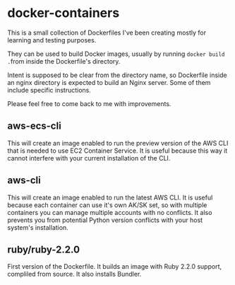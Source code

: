 docker-containers
=================

This is a small collection of Dockerfiles I've been creating mostly for learning and testing purposes.

They can be used to build Docker images, usually by running ```docker build .```from inside the Dockerfile's directory.

Intent is supposed to be clear from the directory name, so Dockerfile inside an nginx directory is expected to build an Nginx server. Some of them include specific instructions.

Please feel free to come back to me with improvements.

aws-ecs-cli
-----------
This will create an image enabled to run the preview version of the AWS CLI that is needed to use EC2 Container Service. It is useful because this way it cannot interfere with your current installation of the CLI.

aws-cli
-------
This will create an image enabled to run the latest AWS CLI. It is useful because each container can use it's own AK/SK set, so with multiple containers you can manage multiple accounts with no conflicts. It also prevents you from potential Python version conflicts with your host system's installation.

ruby/ruby-2.2.0
---------------
First version of the Dockerfile. It builds an image with Ruby 2.2.0 support, compliled from source. It also installs Bundler.
